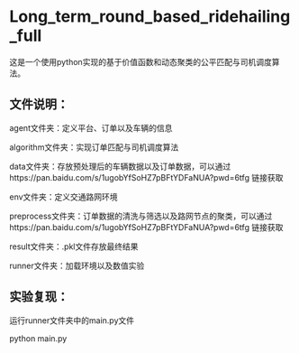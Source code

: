 # Long_term_round_based_ridehailing_full
这是一个使用python实现的基于价值函数和动态聚类的公平匹配与司机调度算法。

## 文件说明：
agent文件夹：定义平台、订单以及车辆的信息

algorithm文件夹：实现订单匹配与司机调度算法

data文件夹：存放预处理后的车辆数据以及订单数据，可以通过https://pan.baidu.com/s/1ugobYfSoHZ7pBFtYDFaNUA?pwd=6tfg 链接获取

env文件夹：定义交通路网环境

preprocess文件夹：订单数据的清洗与筛选以及路网节点的聚类，可以通过https://pan.baidu.com/s/1ugobYfSoHZ7pBFtYDFaNUA?pwd=6tfg 链接获取

result文件夹：.pkl文件存放最终结果

runner文件夹：加载环境以及数值实验

## 实验复现：
运行runner文件夹中的main.py文件

python main.py
